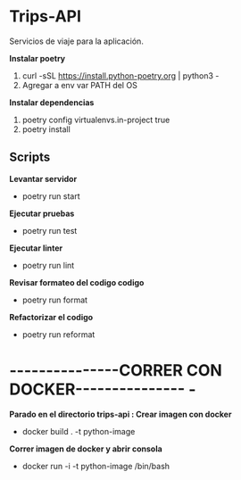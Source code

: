 # Trips-API
Servicios de viaje para la aplicación.

**Instalar poetry**
1. curl -sSL https://install.python-poetry.org | python3 -
2. Agregar a env var PATH del OS

**Instalar dependencias**
1. poetry config virtualenvs.in-project true
2. poetry install

## Scripts
**Levantar servidor**
- poetry run start

**Ejecutar pruebas**
- poetry run test

**Ejecutar linter**
- poetry run lint

**Revisar formateo del codigo codigo**
- poetry run format

**Refactorizar el codigo**
- poetry run reformat

# ---------------CORRER CON DOCKER--------------- - #
**Parado en el directorio trips-api : Crear imagen con docker**
- docker build . -t python-image

**Correr imagen de docker y abrir consola**
- docker run -i -t python-image /bin/bash